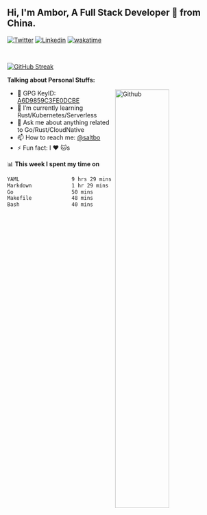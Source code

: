 ## Hi, I'm Ambor, A Full Stack Developer 🚀 from China.

[![Twitter](https://img.shields.io/badge/-saltbo-1ca0f1?style=flat&logo=twitter&logoColor=white)](https://twitter.com/rdsaltbo)
[![Linkedin](https://img.shields.io/badge/-saltbo-blue?style=flat&logo=Linkedin&logoColor=white)](https://www.linkedin.com/in/saltbo/)
[![wakatime](https://wakatime.com/badge/user/f82b1c77-faab-48cd-aef5-a12c0aff104b.svg)](https://wakatime.com/@f82b1c77-faab-48cd-aef5-a12c0aff104b)

&nbsp;  

[![GitHub Streak](http://github-readme-streak-stats.herokuapp.com?user=saltbo&hide_border=true&date_format=M%20j%5B%2C%20Y%5D)](https://git.io/streak-stats)

**Talking about Personal Stuffs:**
<!-- Any image aligned to the right. Beware the width  -->
<img width="50%" align="right" alt="Github" src="https://raw.githubusercontent.com/saltbo/saltbo/master/images/git-header.svg" />

- 🤘 GPG KeyID: [A6D9859C3FE0DCBE](https://saltbo.cn/pgp_keys.asc)
- 🌱 I’m currently learning Rust/Kubernetes/Serverless
- 💬 Ask me about anything related to Go/Rust/CloudNative
- 📫 How to reach me: [@saltbo](https://t.me/saltbo)
- ⚡ Fun fact: I :heart: :cat:s


📊 **This week I spent my time on**
<!--START_SECTION:waka-->

```txt
YAML                 9 hrs 29 mins   █████████████████░░░░░░░░   67.55 %
Markdown             1 hr 29 mins    ██▓░░░░░░░░░░░░░░░░░░░░░░   10.57 %
Go                   50 mins         █▓░░░░░░░░░░░░░░░░░░░░░░░   06.00 %
Makefile             48 mins         █▒░░░░░░░░░░░░░░░░░░░░░░░   05.72 %
Bash                 40 mins         █▒░░░░░░░░░░░░░░░░░░░░░░░   04.81 %
```

<!--END_SECTION:waka-->
